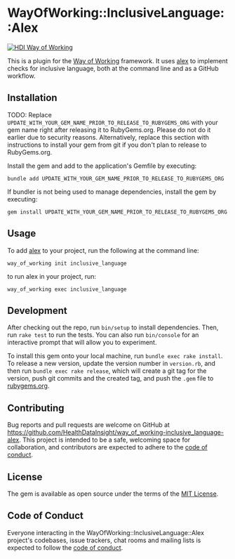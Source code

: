 # WayOfWorking::InclusiveLanguage::Alex

<!-- HDI Way of Working: Badge Holder Start -->
[![HDI Way of Working](https://img.shields.io/badge/HDI-Way%20of%20Working-8169e3?labelColor=000)](https://healthdatainsight.github.io/way_of_working/)
<!-- HDI Way of Working: Badge Holder End -->

This is a plugin for the [Way of Working](https://github.com/HealthDataInsight/way_of_working) framework. It uses [alex](https://alexjs.com) to implement checks for inclusive language, both at the command line and as a GitHub workflow.

## Installation

TODO: Replace `UPDATE_WITH_YOUR_GEM_NAME_PRIOR_TO_RELEASE_TO_RUBYGEMS_ORG` with your gem name right after releasing it to RubyGems.org. Please do not do it earlier due to security reasons. Alternatively, replace this section with instructions to install your gem from git if you don't plan to release to RubyGems.org.

Install the gem and add to the application's Gemfile by executing:

    bundle add UPDATE_WITH_YOUR_GEM_NAME_PRIOR_TO_RELEASE_TO_RUBYGEMS_ORG

If bundler is not being used to manage dependencies, install the gem by executing:

    gem install UPDATE_WITH_YOUR_GEM_NAME_PRIOR_TO_RELEASE_TO_RUBYGEMS_ORG

## Usage

To add [alex](https://alexjs.com) to your project, run the following at the command line:

    way_of_working init inclusive_language

to run alex in your project, run:

    way_of_working exec inclusive_language

## Development

After checking out the repo, run `bin/setup` to install dependencies. Then, run `rake test` to run the tests. You can also run `bin/console` for an interactive prompt that will allow you to experiment.

To install this gem onto your local machine, run `bundle exec rake install`. To release a new version, update the version number in `version.rb`, and then run `bundle exec rake release`, which will create a git tag for the version, push git commits and the created tag, and push the `.gem` file to [rubygems.org](https://rubygems.org).

## Contributing

Bug reports and pull requests are welcome on GitHub at <https://github.com/HealthDataInsight/way_of_working-inclusive_language-alex>. This project is intended to be a safe, welcoming space for collaboration, and contributors are expected to adhere to the [code of conduct](https://github.com/HealthDataInsight/way_of_working-inclusive_language-alex/blob/main/CODE_OF_CONDUCT.md).

## License

The gem is available as open source under the terms of the [MIT License](https://opensource.org/licenses/MIT).

## Code of Conduct

Everyone interacting in the WayOfWorking::InclusiveLanguage::Alex project's codebases, issue trackers, chat rooms and mailing lists is expected to follow the [code of conduct](https://github.com/[USERNAME]/way_of_working-inclusive_language-alex/blob/main/CODE_OF_CONDUCT.md).
